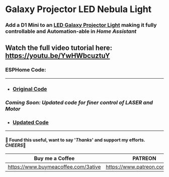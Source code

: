 # Galaxy Projector LED Nebula Light

### Add a D1 Mini to an [LED Galaxy Projector Light](https://amzn.to/4azvaGm) making it fully controllable and Automation-able in *Home Assistant*

## Watch the full video tutorial here: https://youtu.be/YwHWbcuztuY


### ESPHome Code:
___
- ### [Original Code](esphome_code_original.yaml)
### _Coming Soon: Updated code for finer control of LASER and Motor_
- ### [Updated Code](esphome_code_updated.yaml)

___
#### 💖 Found this useful, want to say '*Thanks*' and support my efforts. *CHEERS*🍺
| Buy me a Coffee | PATREON |
|-----------------|---------|
| https://www.buymeacoffee.com/3ative | https://www.patreon.com/3ative |

